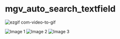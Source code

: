 # mgv_auto_search_textfield



![ezgif com-video-to-gif](https://github.com/MaheshaGubbi/mgv_auto_search_textfield/assets/39371199/7fc0a8e5-31c1-4cd6-b991-58cd2c475992)


![Image 1](https://github.com/MaheshaGubbi/mgv_auto_search_textfield/assets/39371199/5cea0c7b-2372-4c14-b83a-368b0e71328f)
![Image 2](https://github.com/MaheshaGubbi/mgv_auto_search_textfield/assets/39371199/4c6a39bd-4a30-46e5-8c1d-ed612e4389d5)
![Image 3](https://github.com/MaheshaGubbi/mgv_auto_search_textfield/assets/39371199/914fb682-2c74-4a81-8e36-3658a26d4d2a)
